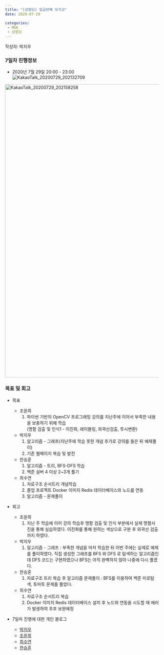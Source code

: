 ```yaml
---
title: "[성찜당] 일곱번째 모각코"
date: 2020-07-29

categories: 
 - MGK
 - 성찜당
--- 
```


작성자: 박지우

### 7일차 진행정보  


+ 2020년 7월 29일 20:00 - 23:00  
![KakaoTalk_20200729_202132709](https://user-images.githubusercontent.com/67006945/88795425-f3b4a780-d1da-11ea-943a-0652e3d18e2c.jpg)


<img width="960" alt="KakaoTalk_20200729_202158258" src="https://user-images.githubusercontent.com/67006945/88795456-0333f080-d1db-11ea-9814-e45c6bd4f224.png">


### 목표 및 회고  
+ 목표  
  - 조윤희
    1. 파이썬 기반의 OpenCV 프로그래밍 강의를 지난주에 이어서 부족한 내용을 보충하기 위해 학습  
       (명함 검출 및 인식1 - 이진화, 레이블링, 외곽선검출, 투시변환)  
  - 박지우
    1. 알고리즘 - 그래프(지난주에 학습 못한 개념 추가로 강의를 들은 뒤 예제풀이)
    2. 기존 웹페이지 복습 및 발전    
  - 한승훈
    1. 알고리즘 - 트리, BFS-DFS 학습
    2. 백준 실버 4 이상 2~3개 풀기    
  - 최수연
    1. 자료구조 순서트리 개념학습
    2. 졸업 프로젝트 Docker 이미지 Redis 데이터베이스와 노드를 연동
    3. 알고리즘 - 문제풀이

  
    
+ 회고 
  - 조윤희 
    1. 지난 주 학습에 이어 강의 학습후 명함 검출 및 인식 부분에서 실제 명함사진을 통해 실습하였다. 
       이진화를 통해 원하는 색상으로 구분 후 외곽선 검출까지 하였다.
  - 박지우
    1. 알고리즘 - 그래프 : 부족한 개념을 마저 학습한 뒤 이번 주에는 실제로 예제를 풀이하였다. 직접 생성한 그래프를 BFS 와 DFS 로 탐색하는 알고리즘인데
       DFS 코드는 구현하였으나 BFS는 아직 완벽하지 않아 나중에 다시 풀겠다.
  - 한승훈
    1. 자료구조 트리 복습 후 알고리즘 문제풀이 : BFS를 이용하여 백준 미로탐색, 토마토 문제를 풀었다.
  - 최수연
    1. 자료구조 순서트리 복습
    2. Docker 이미지 Redis 데이터베이스 설치 후 노드와 연동을 시도할 때 에러가 발생하여 추후 보완예정
  
 
   
   
+ 7일차 진행에 대한 개인 블로그  
  - [박지우](https://jwpark6.github.io/day7/)
  - [조윤희](https://uni2237.github.io/mgc/mgc07/) 
  - [최수연](https://suyeonchoi.github.io/mgk/%EB%AA%A8%EA%B0%81%EC%BD%94/eight-mgk-post/)
  - [한승훈](https://gooriiie.github.io/%EB%AA%A8%EA%B0%81%EC%BD%94-7%EC%A3%BC%EC%B0%A8-%EB%AA%A9%ED%91%9C%EC%99%80-%ED%9A%8C%EA%B3%A0/)
